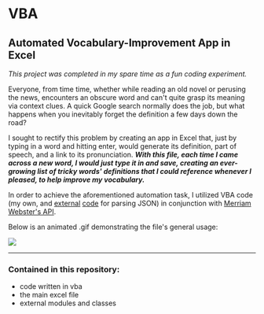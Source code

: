# VBA

## Automated Vocabulary-Improvement App in Excel

*This project was completed in my spare time as a fun coding experiment.*

Everyone, from time time, whether while reading an old novel or perusing the news, encounters an obscure word and can't quite grasp its meaning via context clues. A quick Google search normally does the job, but what happens when you inevitably forget the definition a few days down the road?

I sought to rectify this problem by creating an app in Excel that, just by typing in a word and hitting enter, would generate its definition, part of speech, and a link to its pronunciation. <i>**With this file, each time I came across a new word, I would just type it in and save, creating an ever-growing list of tricky words' definitions that I could reference whenever I pleased, to help improve my vocabulary.**</i>

In order to achieve the aforementioned automation task, I utilized VBA code (my own, and [external](https://github.com/VBA-tools/VBA-JSON) [code](https://github.com/timhall/VBA-Dictionary) for parsing JSON) in conjunction with [Merriam Webster's API](https://dictionaryapi.com/products/api-collegiate-dictionary).

Below is an animated .gif demonstrating the file's general usage:

![](https://raw.githubusercontent.com/JosephKnittel/VBA/main/Images/vocab_demo.gif)

<hr>

### Contained in this repository: 

- code written in vba
- the main excel file 
- external modules and classes 
